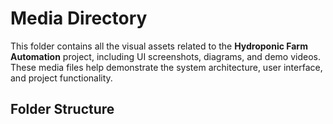 # Media Directory

This folder contains all the visual assets related to the **Hydroponic Farm Automation** project, including UI screenshots, diagrams, and demo videos. These media files help demonstrate the system architecture, user interface, and project functionality.

## Folder Structure

